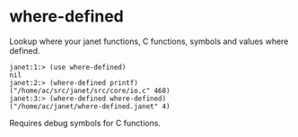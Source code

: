 # where-defined

Lookup where your janet functions, C functions, symbols and values where defined.

```
janet:1:> (use where-defined)
nil
janet:2:> (where-defined printf)
("/home/ac/src/janet/src/core/io.c" 468)
janet:3:> (where-defined where-defined)
("/home/ac/janet/where-defined.janet" 4)
```

Requires debug symbols for C functions.

